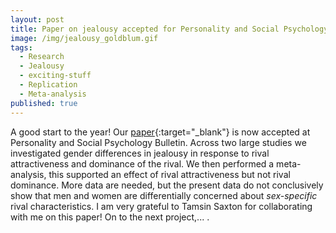 ```yaml
---
layout: post
title: Paper on jealousy accepted for Personality and Social Psychology Bulletin!
image: /img/jealousy_goldblum.gif
tags:
  - Research
  - Jealousy
  - exciting-stuff
  - Replication
  - Meta-analysis
published: true
---
```


A good start to the year! Our [paper](https://psyarxiv.com/28yvp/){:target="_blank"} is now accepted at Personality and Social Psychology Bulletin. Across two large studies we investigated gender differences in jealousy in response to rival attractiveness and dominance of the rival. We then performed a meta-analysis, this supported an effect of rival attractiveness but not rival dominance. More data are needed, but the present data do not conclusively show that men and women are differentially concerned about _sex-specific_ rival characteristics. I am very grateful to Tamsin Saxton for collaborating with me on this paper! On to the next project,... .